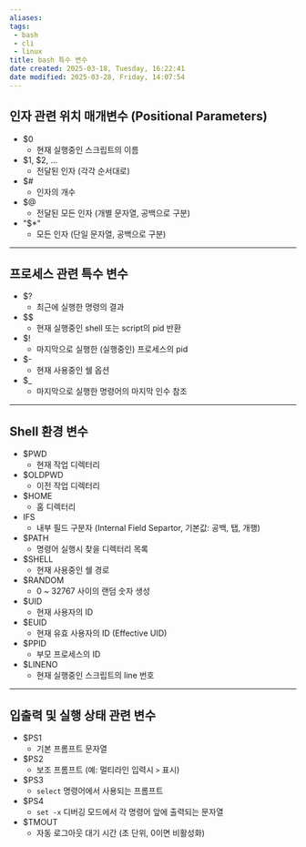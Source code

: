 ```yaml
---
aliases: 
tags:
 - bash
 - cli
 - linux
title: bash 특수 변수
date created: 2025-03-18, Tuesday, 16:22:41
date modified: 2025-03-28, Friday, 14:07:54
---
```


## 인자 관련 위치 매개변수 (Positional Parameters)

- \$0  
    - 현재 실행중인 스크립트의 이름
- \$1, \$2, ...  
    - 전달된 인자 (각각 순서대로)
- \$#  
    - 인자의 개수
- \$@  
    - 전달된 모든 인자 (개별 문자열, 공백으로 구분)
- "$\*"
    - 모든 인자 (단일 문자열, 공백으로 구분)

---

## 프로세스 관련 특수 변수

- \$?  
    - 최근에 실행한 명령의 결과  
- \$\$
    - 현재 실행중인 shell 또는 script의 pid 반환
- \$!  
    - 마지막으로 실행한 (실행중인) 프로세스의 pid
- \$-  
    - 현재 사용중인 쉘 옵션
- \$_
    - 마지막으로 실행한 명령어의 마지막 인수 참조

---

## Shell 환경 변수

- $PWD
    - 현재 작업 디렉터리
- $OLDPWD
    - 이전 작업 디렉터리
- $HOME
    - 홈 디렉터리
- IFS
    - 내부 필드 구분자 (Internal Field Separtor, 기본값: 공백, 탭, 개행)
- $PATH
    - 명령어 실행시 찾을 디렉터리 목록
- $SHELL
    - 현재 사용중인 쉘 경로
- $RANDOM
    - 0 ~ 32767 사이의 랜덤 숫자 생성
- $UID
    - 현재 사용자의 ID
- $EUID
    - 현재 유효 사용자의 ID (Effective UID)
- $PPID
    - 부모 프로세스의 ID
- $LINENO
    - 현재 실행중인 스크립트의 line 번호

---

## 입출력 및 실행 상태 관련 변수

- $PS1
    - 기본 프롬프트 문자열
- $PS2
    - 보조 프롬프트 (예: 멀티라인 입력시 `>` 표시)
- $PS3
    - `select` 명령어에서 사용되는 프롬프트
- $PS4
    - `set -x` 디버깅 모드에서 각 명령어 앞에 출력되는 문자열
- $TMOUT
    - 자동 로그아웃 대기 시간 (초 단위, 0이면 비활성화)